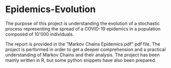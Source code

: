 # Epidemics-Evolution
The purpose of this project is understanding the evolution of a stochastic process representing the spread of a COVID-19 epidemics in a population composed of 10'000 individuals.

The report is provided in the "Markov Chains Epidemics.pdf" pdf file.
The project is performed in order to get a deeper comprehension and a practical understanding of Markov Chains and their analysis.
The project has been mainly written in R, but some python snippets have also been prepared.
